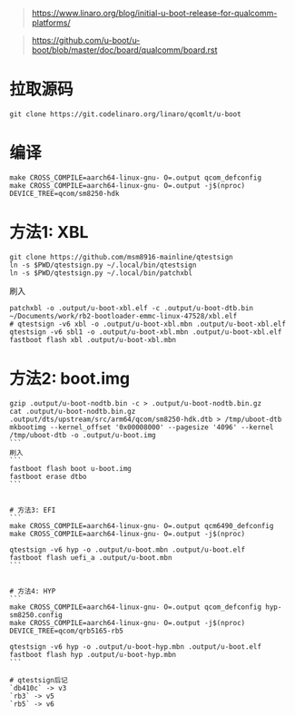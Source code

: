 > https://www.linaro.org/blog/initial-u-boot-release-for-qualcomm-platforms/

> https://github.com/u-boot/u-boot/blob/master/doc/board/qualcomm/board.rst


# 拉取源码
```
git clone https://git.codelinaro.org/linaro/qcomlt/u-boot
```


# 编译
```
make CROSS_COMPILE=aarch64-linux-gnu- O=.output qcom_defconfig
make CROSS_COMPILE=aarch64-linux-gnu- O=.output -j$(nproc) DEVICE_TREE=qcom/sm8250-hdk
```

# 方法1: XBL
```
git clone https://github.com/msm8916-mainline/qtestsign
ln -s $PWD/qtestsign.py ~/.local/bin/qtestsign
ln -s $PWD/qtestsign.py ~/.local/bin/patchxbl
```
刷入
```
patchxbl -o .output/u-boot-xbl.elf -c .output/u-boot-dtb.bin ~/Documents/work/rb2-bootloader-emmc-linux-47528/xbl.elf
# qtestsign -v6 xbl -o .output/u-boot-xbl.mbn .output/u-boot-xbl.elf
qtestsign -v6 sbl1 -o .output/u-boot-xbl.mbn .output/u-boot-xbl.elf
fastboot flash xbl .output/u-boot-xbl.mbn
```


# 方法2: boot.img
````
gzip .output/u-boot-nodtb.bin -c > .output/u-boot-nodtb.bin.gz
cat .output/u-boot-nodtb.bin.gz .output/dts/upstream/src/arm64/qcom/sm8250-hdk.dtb > /tmp/uboot-dtb
mkbootimg --kernel_offset '0x00008000' --pagesize '4096' --kernel /tmp/uboot-dtb -o .output/u-boot.img
```
刷入
```
fastboot flash boot u-boot.img
fastboot erase dtbo
```


# 方法3: EFI
```
make CROSS_COMPILE=aarch64-linux-gnu- O=.output qcm6490_defconfig
make CROSS_COMPILE=aarch64-linux-gnu- O=.output -j$(nproc)

qtestsign -v6 hyp -o .output/u-boot.mbn .output/u-boot.elf
fastboot flash uefi_a .output/u-boot.mbn
```


# 方法4: HYP
```
make CROSS_COMPILE=aarch64-linux-gnu- O=.output qcom_defconfig hyp-sm8250.config
make CROSS_COMPILE=aarch64-linux-gnu- O=.output -j$(nproc) DEVICE_TREE=qcom/qrb5165-rb5

qtestsign -v6 hyp -o .output/u-boot-hyp.mbn .output/u-boot.elf
fastboot flash hyp .output/u-boot-hyp.mbn
```

# qtestsign后记
`db410c` -> v3
`rb3` -> v5
`rb5` -> v6